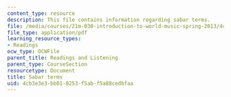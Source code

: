 ```yaml
---
content_type: resource
description: This file contains information regarding sabar terms.
file: /media/courses/21m-030-introduction-to-world-music-spring-2013/4cb3e3e3bb018253f5abf5a88cedbfaa_MIT21M_030S13_readsabarter.pdf
file_type: application/pdf
learning_resource_types:
- Readings
ocw_type: OCWFile
parent_title: Readings and Listening
parent_type: CourseSection
resourcetype: Document
title: Sabar terms
uid: 4cb3e3e3-bb01-8253-f5ab-f5a88cedbfaa
---
```

